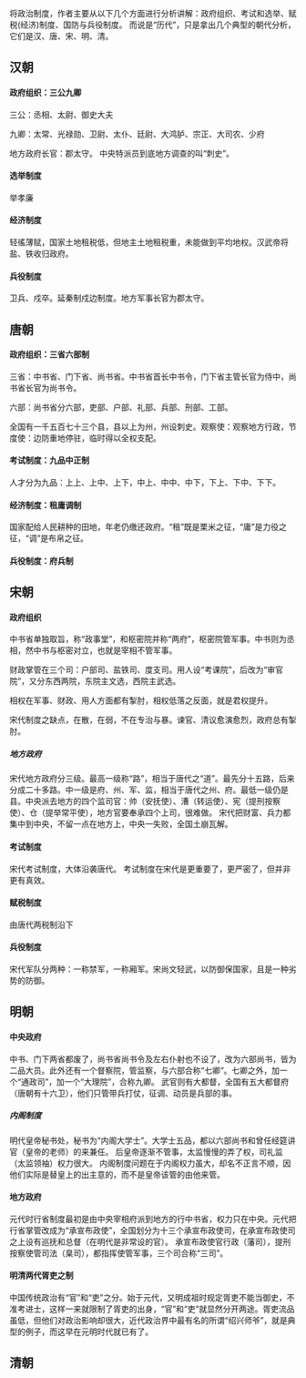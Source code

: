 将政治制度，作者主要从以下几个方面进行分析讲解：政府组织、考试和选举、赋税(经济)制度、国防与兵役制度。
而说是“历代”，只是拿出几个典型的朝代分析，它们是汉、唐、宋、明、清。

## 汉朝

#### 政府组织：三公九卿

三公：丞相、太尉、御史大夫

九卿：太常、光禄勋、卫尉、太仆、廷尉、大鸿胪、宗正、大司农、少府

地方政府长官：郡太守。 中央特派员到底地方调查的叫“刺史”。

#### 选举制度

举孝廉

#### 经济制度

轻徭薄赋，国家土地租税低，但地主土地租税重，未能做到平均地权。汉武帝将盐、铁收归政府。

#### 兵役制度

卫兵、戍卒。延秦制戍边制度。地方军事长官为郡太守。

## 唐朝

#### 政府组织：三省六部制

三省：中书省、门下省、尚书省。中书省首长中书令，门下省主管长官为侍中，尚书省长官为尚书令。

六部：尚书省分六部，吏部、户部、礼部、兵部、刑部、工部。

全国有一千五百七十三个县，县以上为州，州设刺史。观察使：观察地方行政，节度使：边防重地停驻，临时得以全权支配。

#### 考试制度：九品中正制

人才分为九品：上上、上中、上下，中上、中中、中下，下上、下中、下下。

#### 经济制度：租庸调制

国家配给人民耕种的田地，年老仍缴还政府。“租”既是栗米之征，“庸”是力役之征，“调”是布帛之征。

#### 兵役制度：府兵制

## 宋朝

#### 政府组织

中书省单独取旨，称“政事堂”，和枢密院并称“两府”，枢密院管军事。中书则为丞相，然中书与枢密对立，也就是宰相不管军事。

财政掌管在三个司：户部司、盐铁司、度支司。用人设“考课院”，后改为“审官院”，又分东西两院，东院主文选，西院主武选。

相权在军事、财政、用人方面都有掣肘，相权低落之反面，就是君权提升。

宋代制度之缺点，在散，在弱，不在专治与暴。谏官、清议愈演愈烈，政府总有掣肘。

##### 地方政府

宋代地方政府分三级。最高一级称“路”，相当于唐代之“道”。最先分十五路，后来分成二十多路。中一级是府、州、军、监，相当于唐代之州、府。最低一级仍是县。中央派去地方的四个监司官：帅（安抚使）、漕（转运使）、宪（提刑按察使）、仓（提举常平使），地方官要奉承四个上司，很难做。 
宋代把财富、兵力都集中到中央，不留一点在地方上，中央一失败，全国土崩瓦解。

#### 考试制度
宋代考试制度，大体沿袭唐代。 考试制度在宋代是更重要了，更严密了，但并非更有真效。

#### 赋税制度
由唐代两税制沿下

#### 兵役制度
宋代军队分两种：一称禁军，一称厢军。宋尚文轻武，以防御保国家，且是一种劣势的防御。

## 明朝
#### 中央政府
中书、门下两省都废了，尚书省尚书令及左右仆射也不设了，改为六部尚书，皆为二品大员。此外还有一个督察院，管监察，与六部合称“七卿”。七卿之外，加一个“通政司”，加一个“大理院”，合称九卿。
武官则有大都督，全国有五大都督府（唐朝有十六卫），他们只管带兵打仗，征调、动员是兵部的事。

##### 内阁制度
明代皇帝秘书处，秘书为“内阁大学士”。大学士五品，都以六部尚书和曾任经筵讲官（皇帝的老师）的来兼任。
后皇帝逐渐不管事，太监慢慢的弄了权，司礼监（太监领袖）权力很大。
内阁制度问题在于内阁权力虽大，却名不正言不顺，因他们实际是替皇上的出主意的，而不是皇帝该管的由他来管。

#### 地方政府
元代时行省制度最初是由中央宰相府派到地方的行中书省，权力只在中央。元代把行省掌管改成为“承宣布政使”，全国划分为十三个承宣布政使司，在承宣布政使司之上设有巡抚和总督（在明代是非常设的官）。
承宣布政使官行政（藩司），提刑按察使管司法（臬司），都指挥使管军事，三个司合称“三司”。

#### 明清两代胥吏之制
中国传统政治有“官”和“吏”之分。始于元代，又明成祖时规定胥吏不能当御史，不准考进士，这样一来就限制了胥吏的出身，“官”和“吏”就显然分开两途。胥吏流品虽低，但他们对政治影响却很大，近代政治界中最有名的所谓“绍兴师爷”，就是典型的例子，而这早在元明时代就已有了。
## 清朝
